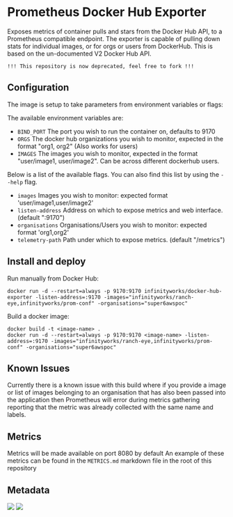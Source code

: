 # Prometheus Docker Hub Exporter

Exposes metrics of container pulls and stars from the Docker Hub API, to a Prometheus compatible endpoint. The exporter is capable of pulling down stats for individual images, or for orgs or users from DockerHub. This is based on the un-documented V2 Docker Hub API.

```
!!! This repository is now deprecated, feel free to fork !!!
```

## Configuration

The image is setup to take parameters from environment variables or flags:

The available environment variables are:

* `BIND_PORT` The port you wish to run the container on, defaults to 9170
* `ORGS` The docker hub organizations you wish to monitor, expected in the format "org1, org2" (Also works for users)
* `IMAGES` The images you wish to monitor, expected in the format "user/image1, user/image2". Can be across different dockerhub users.


Below is a list of the available flags. You can also find this list by using the `--help` flag.

* `images` Images you wish to monitor: expected format 'user/image1,user/image2'
* `listen-address` Address on which to expose metrics and web interface. (default ":9170")
* `organisations` Organisations/Users you wish to monitor: expected format 'org1,org2'
* `telemetry-path` Path under which to expose metrics. (default "/metrics") 

## Install and deploy

Run manually from Docker Hub:
```
docker run -d --restart=always -p 9170:9170 infinityworks/docker-hub-exporter -listen-address=:9170 -images="infinityworks/ranch-eye,infinityworks/prom-conf" -organisations="super6awspoc"
```

Build a docker image:
```
docker build -t <image-name> .
docker run -d --restart=always -p 9170:9170 <image-name> -listen-address=:9170 -images="infinityworks/ranch-eye,infinityworks/prom-conf" -organisations="super6awspoc"
```

## Known Issues

Currently there is a known issue with this build where if you provide a image or list of images belonging to an organisation
that has also been passed into the application then Prometheus will error during metrics gathering reporting that the metric was already collected with the same name and labels.

## Metrics

Metrics will be made available on port 8080 by default
An example of these metrics can be found in the `METRICS.md` markdown file in the root of this repository

## Metadata
[![](https://images.microbadger.com/badges/image/infinityworks/docker-hub-exporter.svg)](http://microbadger.com/images/infinityworks/docker-hub-exporter "Get your own image badge on microbadger.com") [![](https://images.microbadger.com/badges/version/infinityworks/docker-hub-exporter.svg)](http://microbadger.com/images/infinityworks/docker-hub-exporter "Get your own version badge on microbadger.com")
